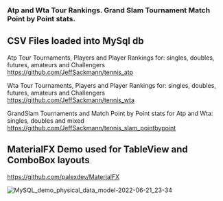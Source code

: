 ### Atp and Wta Tour Rankings. Grand Slam Tournament Match Point by Point stats. 


## CSV Files loaded into MySql db

Atp Tour Tournaments, Players and Player Rankings for: singles, doubles, futures, amateurs and Challengers
https://github.com/JeffSackmann/tennis_atp

Wta Tour Tournaments, Players and Player Rankings for: singles, doubles, futures, amateurs and Challengers 
https://github.com/JeffSackmann/tennis_wta

GrandSlam Tournaments and Match Point by Point stats for Atp and Wta: singles, doubles and mixed
https://github.com/JeffSackmann/tennis_slam_pointbypoint


## MaterialFX Demo used for TableView and ComboBox layouts

https://github.com/palexdev/MaterialFX


![MySQL_demo_physical_data_model-2022-06-21_23-34](https://user-images.githubusercontent.com/54422342/174959661-39ff945a-4135-4b3a-bcd9-93bb021406eb.png)

